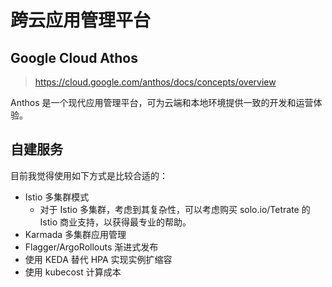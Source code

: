 # 跨云应用管理平台


## Google Cloud Athos

>https://cloud.google.com/anthos/docs/concepts/overview

Anthos 是一个现代应用管理平台，可为云端和本地环境提供一致的开发和运营体验。


## 自建服务

目前我觉得使用如下方式是比较合适的：

- Istio 多集群模式
  - 对于 Istio 多集群，考虑到其复杂性，可以考虑购买 solo.io/Tetrate 的 Istio 商业支持，以获得最专业的帮助。
- Karmada 多集群应用管理
- Flagger/ArgoRollouts 渐进式发布
- 使用 KEDA 替代 HPA 实现实例扩缩容
- 使用 kubecost 计算成本

